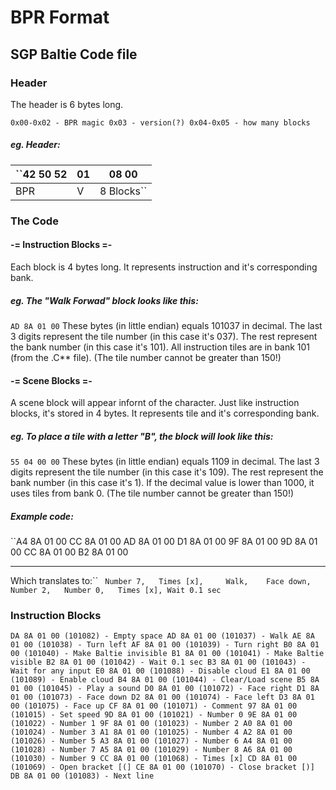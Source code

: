 # BPR Format
## SGP Baltie Code file

### Header

The header is 6 bytes long.

``0x00-0x02 - BPR magic
0x03 - version(?)
0x04-0x05 - how many blocks``

##### eg. Header:
``42 50 52|01|08 00
--------|--|-----
   BPR  |V |8 Blocks``

### The Code

#### -= Instruction Blocks =-
Each block is 4 bytes long. It represents instruction and it's corresponding bank.

##### eg. The "Walk Forwad" block looks like this:
`AD 8A 01 00`
These bytes (in little endian) equals 101037 in decimal.
The last 3 digits represent the tile number (in this case it's 037).
The rest represent the bank number (in this case it's 101).
All instruction tiles are in bank 101 (from the .C** file).
(The tile number cannot be greater than 150!)

#### -= Scene Blocks =-
A scene block will appear infornt of the character.
Just like instruction blocks, it's stored in 4 bytes. It represents tile and it's corresponding bank.

##### eg. To place a tile with a letter "B", the block will look like this:
`55 04 00 00`
These bytes (in little endian) equals 1109 in decimal.
The last 3 digits represent the tile number (in this case it's 109).
The rest represent the bank number (in this case it's 1).
If the decimal value is lower than 1000, it uses tiles from bank 0.
(The tile number cannot be greater than 150!)

##### Example code:
``A4 8A 01 00 CC 8A 01 00 AD 8A 01 00 D1 8A 01 00 9F 8A 01 00 9D 8A 01 00 CC 8A 01 00 B2 8A 01 00
----------- ----------- ----------- ----------- ----------- ----------- ----------- -----------
Which translates to:``
` Number 7,   Times [x],     Walk,    Face down,  Number 2,   Number 0,   Times [x], Wait 0.1 sec`

### Instruction Blocks

``DA 8A 01 00 (101082) - Empty space
AD 8A 01 00 (101037) - Walk
AE 8A 01 00 (101038) - Turn left
AF 8A 01 00 (101039) - Turn right
B0 8A 01 00 (101040) - Make Baltie invisible
B1 8A 01 00 (101041) - Make Baltie visible
B2 8A 01 00 (101042) - Wait 0.1 sec
B3 8A 01 00 (101043) - Wait for any input
E0 8A 01 00 (101088) - Disable cloud
E1 8A 01 00 (101089) - Enable cloud
B4 8A 01 00 (101044) - Clear/Load scene
B5 8A 01 00 (101045) - Play a sound
D0 8A 01 00 (101072) - Face right
D1 8A 01 00 (101073) - Face down
D2 8A 01 00 (101074) - Face left
D3 8A 01 00 (101075) - Face up
CF 8A 01 00 (101071) - Comment
97 8A 01 00 (101015) - Set speed
9D 8A 01 00 (101021) - Number 0
9E 8A 01 00 (101022) - Number 1
9F 8A 01 00 (101023) - Number 2
A0 8A 01 00 (101024) - Number 3
A1 8A 01 00 (101025) - Number 4
A2 8A 01 00 (101026) - Number 5
A3 8A 01 00 (101027) - Number 6
A4 8A 01 00 (101028) - Number 7
A5 8A 01 00 (101029) - Number 8
A6 8A 01 00 (101030) - Number 9
CC 8A 01 00 (101068) - Times [x]
CD 8A 01 00 (101069) - Open bracket [(]
CE 8A 01 00 (101070) - Close bracket [)]
DB 8A 01 00 (101083) - Next line``